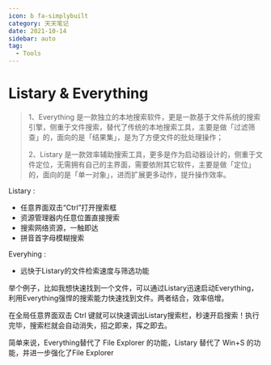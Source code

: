 ```yaml
---
icon: b fa-simplybuilt
category: 天天笔记
date: 2021-10-14
sidebar: auto
tag:
  - Tools
---
```


# Listary & Everything

> 1、Everything 是一款独立的本地搜索软件，更是一款基于文件系统的搜索引擎，侧重于文件搜索，替代了传统的本地搜索工具，主要是做「过滤筛查」的，面向的是「结果集」，是为了方便文件的批处理操作；
>
> 2、Listary 是一款效率辅助搜索工具，更多是作为启动器设计的，侧重于文件定位，无需拥有自己的主界面，需要依附其它软件，主要是做「定位」的，面向的是「单一对象」，进而扩展更多动作，提升操作效率。

Listary :

- 任意界面双击“Ctrl”打开搜索框
- 资源管理器内任意位置直接搜索
- 搜索网络资源，一触即达
- 拼音首字母模糊搜索

Everyhing :

- 远快于Listary的文件检索速度与筛选功能

举个例子，比如我想快速找到一个文件，可以通过Listary迅速启动Everything，利用Everything强悍的搜索能力快速找到文件。两者结合，效率倍增。

在全局任意界面双击 Ctrl 键就可以快速调出Listary搜索栏，秒速开启搜索！执行完毕，搜索栏就会自动消失，招之即来，挥之即去。

简单来说，Everything替代了 File Explorer 的功能，Listary 替代了 Win+S 的功能，并进一步强化了File Explorer